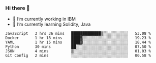 ### Hi there 👋

<!--
**mathcodeman/mathcodeman** is a ✨ _special_ ✨ repository because its `README.md` (this file) appears on your GitHub profile.

Here are some ideas to get you started:

- 🔭 I’m currently working on ...
- 🌱 I’m currently learning ...
- 👯 I’m looking to collaborate on ...
- 🤔 I’m looking for help with ...
- 💬 Ask me about ...
- 📫 How to reach me: ...
- 😄 Pronouns: ...
- ⚡ Fun fact: ...
-->

- 🔭 I’m currently working in IBM
- 🌱 I’m currently learning Solidity, Java

<!--START_SECTION:waka-->

```text
JavaScript   3 hrs 36 mins   █████████████▒░░░░░░░░░░░   53.08 %
Docker       1 hr 18 mins    ████▓░░░░░░░░░░░░░░░░░░░░   19.23 %
YAML         1 hr 15 mins    ████▓░░░░░░░░░░░░░░░░░░░░   18.44 %
Python       30 mins         ██░░░░░░░░░░░░░░░░░░░░░░░   07.50 %
JSON         4 mins          ▒░░░░░░░░░░░░░░░░░░░░░░░░   01.03 %
Git Config   2 mins          ░░░░░░░░░░░░░░░░░░░░░░░░░   00.58 %
```

<!--END_SECTION:waka-->
